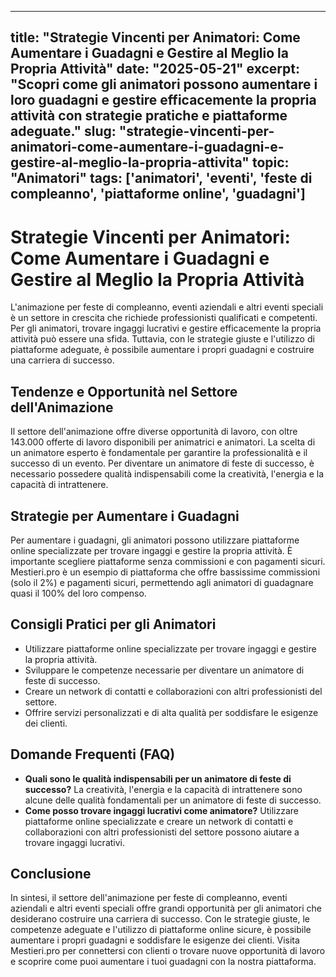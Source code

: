 
---
title: "Strategie Vincenti per Animatori: Come Aumentare i Guadagni e Gestire al Meglio la Propria Attività"
date: "2025-05-21"
excerpt: "Scopri come gli animatori possono aumentare i loro guadagni e gestire efficacemente la propria attività con strategie pratiche e piattaforme adeguate."
slug: "strategie-vincenti-per-animatori-come-aumentare-i-guadagni-e-gestire-al-meglio-la-propria-attivita"
topic: "Animatori"
tags: ['animatori', 'eventi', 'feste di compleanno', 'piattaforme online', 'guadagni']
---

# Strategie Vincenti per Animatori: Come Aumentare i Guadagni e Gestire al Meglio la Propria Attività

L'animazione per feste di compleanno, eventi aziendali e altri eventi speciali è un settore in crescita che richiede professionisti qualificati e competenti. Per gli animatori, trovare ingaggi lucrativi e gestire efficacemente la propria attività può essere una sfida. Tuttavia, con le strategie giuste e l'utilizzo di piattaforme adeguate, è possibile aumentare i propri guadagni e costruire una carriera di successo.

## Tendenze e Opportunità nel Settore dell'Animazione

Il settore dell'animazione offre diverse opportunità di lavoro, con oltre 143.000 offerte di lavoro disponibili per animatrici e animatori. La scelta di un animatore esperto è fondamentale per garantire la professionalità e il successo di un evento. Per diventare un animatore di feste di successo, è necessario possedere qualità indispensabili come la creatività, l'energia e la capacità di intrattenere.

## Strategie per Aumentare i Guadagni

Per aumentare i guadagni, gli animatori possono utilizzare piattaforme online specializzate per trovare ingaggi e gestire la propria attività. È importante scegliere piattaforme senza commissioni e con pagamenti sicuri. Mestieri.pro è un esempio di piattaforma che offre bassissime commissioni (solo il 2%) e pagamenti sicuri, permettendo agli animatori di guadagnare quasi il 100% del loro compenso.

## Consigli Pratici per gli Animatori

* Utilizzare piattaforme online specializzate per trovare ingaggi e gestire la propria attività.
* Sviluppare le competenze necessarie per diventare un animatore di feste di successo.
* Creare un network di contatti e collaborazioni con altri professionisti del settore.
* Offrire servizi personalizzati e di alta qualità per soddisfare le esigenze dei clienti.

## Domande Frequenti (FAQ)

* **Quali sono le qualità indispensabili per un animatore di feste di successo?**
La creatività, l'energia e la capacità di intrattenere sono alcune delle qualità fondamentali per un animatore di feste di successo.
* **Come posso trovare ingaggi lucrativi come animatore?**
Utilizzare piattaforme online specializzate e creare un network di contatti e collaborazioni con altri professionisti del settore possono aiutare a trovare ingaggi lucrativi.

## Conclusione

In sintesi, il settore dell'animazione per feste di compleanno, eventi aziendali e altri eventi speciali offre grandi opportunità per gli animatori che desiderano costruire una carriera di successo. Con le strategie giuste, le competenze adeguate e l'utilizzo di piattaforme online sicure, è possibile aumentare i propri guadagni e soddisfare le esigenze dei clienti. Visita Mestieri.pro per connettersi con clienti o trovare nuove opportunità di lavoro e scoprire come puoi aumentare i tuoi guadagni con la nostra piattaforma.
